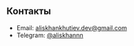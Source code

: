 ## Контакты

* Email: [aliskhankhutiev.dev@gmail.com](mailto:aliskhankhutiev.dev@gmail.com)
* Telegram: [@aliskhannn](https://t.me/aliskhannn)
